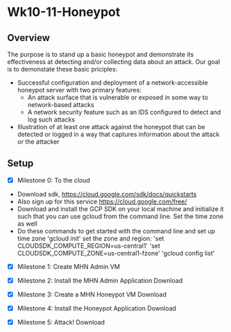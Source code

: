 # Wk10-11-Honeypot

## Overview
The purpose is to stand up a basic honeypot and demonstrate its effectiveness at detecting and/or collecting data about an attack. Our goal is to demonstate these basic priciples:
- Successful configuration and deployment of a network-accessible honeypot server with two primary features:
  - An attack surface that is vulnerable or exposed in some way to network-based attacks
  - A network security feature such as an IDS configured to detect and log such attacks
- Illustration of at least one attack against the honeypot that can be detected or logged in a way that captures information about the attack or the attacker

## Setup
- [x] Milestone 0: To the cloud 
- Download sdk, https://cloud.google.com/sdk/docs/quickstarts
- Also sign up for this service https://cloud.google.com/free/
- Download and install the GCP SDK on your local machine and initialize it such that you can use gcloud from the command line. Set the time zone as well
- Do these commands to get started with the command line and set up time zone
'gcloud init'
set the zone and region:
	'set CLOUDSDK_COMPUTE_REGION=us-central1'
	'set CLOUDSDK_COMPUTE_ZONE=us-central1-fzone'
	'gcloud config list'
- [x] Milestone 1: Create MHN Admin VM 
      
- [x] Milestone 2: Install the MHN Admin Application
      Download 
- [x] Milestone 3: Create a MHN Honeypot VM 
      Download   
- [x] Milestone 4: Install the Honeypot Application
      Download 
- [x] Milestone 5: Attack!
      Download     
    
    
    
    
    
    
    
